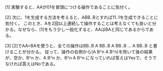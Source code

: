 [1] 実験すると、AAが01を冒頭につける操作であることに気付く。

[2] 次に、1を生成する方法を考えると、ABB..Bとすれば11..1を生成できることに気付く。
このとき、Aを2回以上連続して操作することは考えなくても良いと分かる。なぜなら、[1]をもう少し一般化すると、AAはBAと同じであるからである。

[3] [2]でAA=BAを使うと、全ての操作はBB..B A BB..B A BB..B ... A BB..B と書けることが分かる。
従って、操作の右側から(A B^n A B^n)を除いて後の結果が、空か、B^n か、A B^n か、B^n A B^n になっていれば答えはYesで、そうでなければ答えはNoである。
